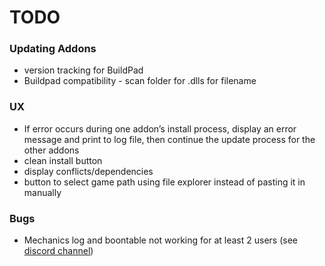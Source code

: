 # TODO

### Updating Addons

- version tracking for BuildPad
- Buildpad compatibility - scan folder for .dlls for filename

### UX

- If error occurs during one addon’s install process, display an error message and print to log file, then continue the update process for the other addons
- clean install button
- display conflicts/dependencies
- button to select game path using file explorer instead of pasting it in manually

### Bugs

- Mechanics log and boontable not working for at least 2 users (see [discord channel](https://discord.gg/n2pCuCG))
